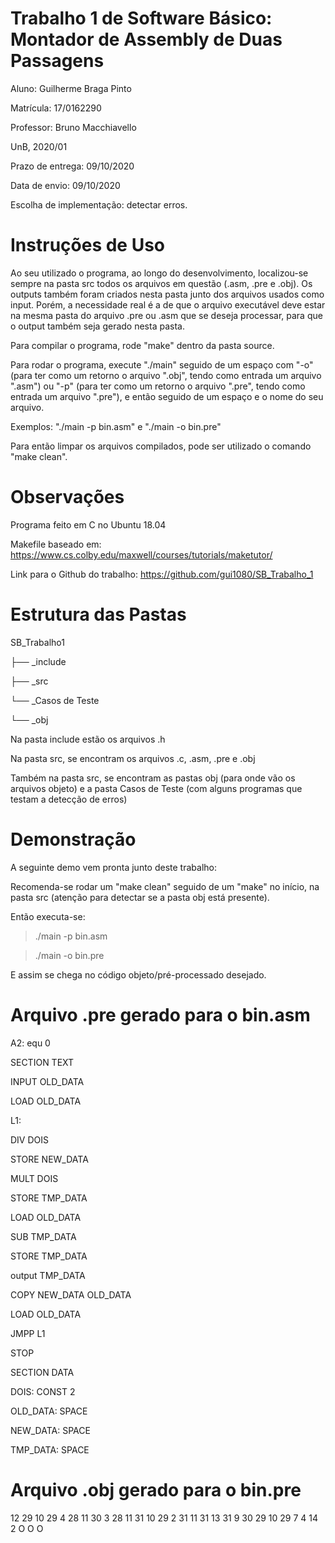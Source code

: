 # Trabalho 1 de Software Básico: Montador de Assembly de Duas Passagens

Aluno: Guilherme Braga Pinto

Matrícula: 17/0162290

Professor: Bruno Macchiavello

UnB, 2020/01

Prazo de entrega: 09/10/2020

Data de envio: 09/10/2020

Escolha de implementação: detectar erros. 

# Instruções de Uso

Ao seu utilizado o programa, ao longo do desenvolvimento, localizou-se sempre na pasta src todos os arquivos em questão (.asm, .pre e .obj). Os outputs também foram criados nesta pasta junto dos arquivos usados como input. Porém, a necessidade real é a de que o arquivo executável deve estar na mesma pasta do arquivo .pre ou .asm que se deseja processar, para que o output também seja gerado nesta pasta.

Para compilar o programa, rode "make" dentro da pasta source.

Para rodar o programa, execute "./main" seguido de  um espaço com "-o" (para ter como um retorno o arquivo ".obj", tendo como entrada um arquivo ".asm") ou "-p" (para ter como um retorno o arquivo ".pre", tendo como entrada um arquivo ".pre"), e então seguido de um espaço e o nome do seu arquivo. 

Exemplos: "./main -p bin.asm" e "./main -o bin.pre"

Para então limpar os arquivos compilados, pode ser utilizado o comando "make clean".

# Observações

Programa feito em C no Ubuntu 18.04

Makefile baseado em: https://www.cs.colby.edu/maxwell/courses/tutorials/maketutor/ 

Link para o Github do trabalho: https://github.com/gui1080/SB_Trabalho_1

# Estrutura das Pastas

SB_Trabalho1

├── _include

├── _src

   └── _Casos de Teste
    
   └── _obj

Na pasta include estão os arquivos .h

Na pasta src, se encontram os arquivos .c, .asm, .pre e .obj

Também na pasta src, se encontram as pastas obj (para onde vão os arquivos objeto) e a pasta Casos de Teste (com alguns programas que testam a detecção de erros)

# Demonstração

A seguinte demo vem pronta junto deste trabalho:

Recomenda-se rodar um "make clean" seguido de um "make" no início, na pasta src (atenção para detectar se a pasta obj está presente).

Então executa-se:

> ./main -p bin.asm

> ./main -o bin.pre

E assim se chega no código objeto/pré-processado desejado. 

# Arquivo .pre gerado para o bin.asm

A2: equ 0

SECTION TEXT

INPUT OLD_DATA

LOAD OLD_DATA

L1:

DIV DOIS

STORE NEW_DATA

MULT DOIS

STORE TMP_DATA

LOAD OLD_DATA

SUB TMP_DATA

STORE TMP_DATA

output TMP_DATA

COPY NEW_DATA OLD_DATA

LOAD OLD_DATA

JMPP L1

STOP

SECTION DATA

DOIS: CONST 2

OLD_DATA: SPACE

NEW_DATA: SPACE

TMP_DATA: SPACE

# Arquivo .obj gerado para o bin.pre

12 29 10 29 4 28 11 30 3 28 11 31 10 29 2 31 11 31 13 31 9 30 29 10 29 7 4 14 2 O O O 
